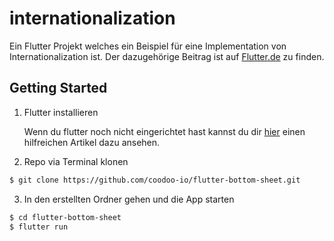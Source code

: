 # internationalization

Ein Flutter Projekt welches ein Beispiel für eine Implementation von Internationalization ist. Der dazugehörige Beitrag ist auf [Flutter.de](https://flutter.de/artikel/bottom-sheet-modals-in-flutter.html) zu finden.

## Getting Started

1. Flutter installieren

    Wenn du flutter noch nicht eingerichtet hast kannst du dir [hier](https://flutter.de/artikel/flutter-entwicklungsumgebung-einrichten.html) einen hilfreichen Artikel dazu ansehen.

2. Repo via Terminal klonen
```bash
$ git clone https://github.com/coodoo-io/flutter-bottom-sheet.git
```

3. In den erstellten Ordner gehen und die App starten
```bash
$ cd flutter-bottom-sheet
$ flutter run
```
